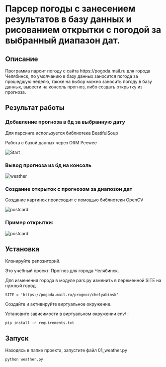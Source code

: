 # Парсер погоды с занесением результатов в базу данных и рисованием открытки с погодой за выбранный диапазон дат.

Описание
----
<p>Программа парсит погоду с сайта https://pogoda.mail.ru для города Челябинск, по умолчанию в базу данных заносится погода за прошедшую неделю, также на выбор можно заносить погоду в базу данных, вывести на консоль прогноз, либо создать открытку из прогноза.</p>

Результат работы
-----
<h3>Добавление прогноза в бд за выбранную дату</h3>
<p>Для парсинга используется библиотека BeatifulSoup</p>
<p>Работа с базой данных через ORM Peewee</p>

![Start](https://i.ibb.co/47dqgGn/1.gif)




<h3>Вывод прогноза из бд на консоль</h3>

![weather](https://i.ibb.co/yRckMLx/2.gif)




<h3>Создание открыток с прогнозом за диапозон дат</h3>
<p>Создание картинок происходит с помощью библиотеки OpenCV</p>

![postcard](https://i.ibb.co/VSpwmLm/3.gif)



<h3>Пример открытки:</h3>

![postcard](https://i.ibb.co/6BJZJnp/weather-image-19-January.jpg)


Установка
---
<p>Клонируйте репозиторий.</p> 
<p>Это учебный проект. Прогноз для города Челябинск.</p>
<p>Для изменения города в модуле pars.py изменить в переменной SITE на нужный город</p>

``` 
SITE = 'https://pogoda.mail.ru/prognoz/chelyabinsk'
```

<p>Создайте и активируйте виртуальное окружение.</p>
<p>Установите зависимости в виртуальном окружении env/ :</p>

``` 
pip install -r requirements.txt
```

Запуск
---
<p>Находясь в папке проекта, запустите файл 01_weather.py</p>

``` 
python weather.py
```

